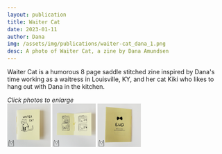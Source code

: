 ```yaml
---
layout: publication
title: Waiter Cat
date: 2023-01-11
author: Dana
img: /assets/img/publications/waiter-cat_dana_1.png
desc: A photo of Waiter Cat, a zine by Dana Amundsen
---
```


Waiter Cat is a humorous 8 page saddle stitched zine inspired by Dana's time working as a waitress in Louisville, KY, and her cat Kiki who likes to hang out with Dana in the kitchen.

*Click photos to enlarge*  
<a href="/assets/img/publications/waiter-cat_dana_1.png"><img src="/assets/img/publications/waiter-cat_dana_1.png" alt="A photo of Waiter Cat, a zine by Dana Amundsen. The cover shows a cat wearing a bowtie and apron and reads ‘Waiter Cat’." width="100"></a>
<a href="/assets/img/publications/waiter-cat_dana_2.png"><img src="/assets/img/publications/waiter-cat_dana_2.png" alt="A photo of the interior pages of the book, showing 2 of the mini comics and the hand stitched binding." width="100"></a>
<a href="/assets/img/publications/waiter-cat_dana_3.png"><img src="/assets/img/publications/waiter-cat_dana_3.png" alt="The back cover of the zine which shows a bowtie and reads 'END'." width="100"></a>

